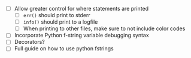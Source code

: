 - [ ] Allow greater control for where statements are printed
  - [ ] `err()` should print to stderr
  - [ ] `info()` should print to a logfile
  - [ ] When printing to other files, make sure to not include color codes
- [ ] Incorporate Python f-string variable debugging syntax
- [ ] Decorators?
- [ ] Full guide on how to use python fstrings
